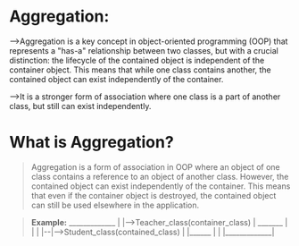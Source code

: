 # **Aggregation:**
-->Aggregation is a key concept in object-oriented programming (OOP) that represents a "has-a" relationship between two classes, but with a crucial distinction: the lifecycle of the contained object is independent of the container object. This means that while one class contains another, the contained object can exist independently of the container.

-->It is a stronger form of association where one class is a part of another class, but still can exist independently.

# **What is Aggregation?**

>Aggregation is a form of association in OOP where an object of one class contains a reference to an object of another class. However, the contained object can exist independently of the container. This means that even if the container object is destroyed, the contained object can still be used elsewhere in the application.

>**Example:**
      _____________
     |             |-->Teacher_class(container_class)
     |   _______   |
     |  |       |--|-->Student_class(contained_class)
     |  |______ |  |
     |_____________|
            
